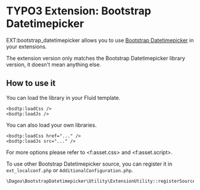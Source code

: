 # TYPO3 Extension: Bootstrap Datetimepicker

EXT:bootstrap_datetimepicker allows you to use [Bootstrap Datetimepicker](https://getdatepicker.com/) in your extensions.

The extension version only matches the Bootstrap Datetimepicker library version, it doesn't mean anything else.

## How to use it

You can load the library in your Fluid template.

    <bsdtp:loadCss />
    <bsdtp:loadJs />

You can also load your own libraries.

    <bsdtp:loadCss href="..." />
    <bsdtp:loadJs src="..." />

For more options please refer to &lt;f:asset.css&gt; and &lt;f:asset.script&gt;.

To use other Bootstrap Datetimepicker source, you can register it in `ext_localconf.php` or `AdditionalConfiguration.php`.

    \Dagou\BootstrapDatetimepicker\Utility\ExtensionUtility::registerSource(\Dagou\BootstrapDatetimepicker\Source\CloudFlare::class);